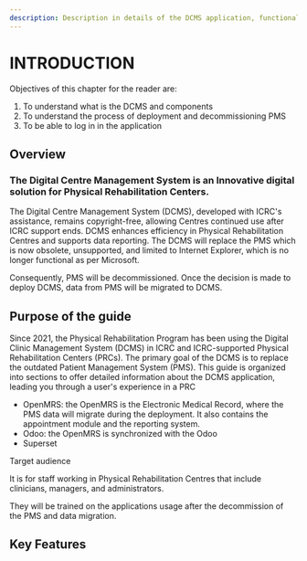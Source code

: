 ```yaml
---
description: Description in details of the DCMS application, functionality and purpose.
---
```


# INTRODUCTION

Objectives of this chapter for the reader are:&#x20;

1. To understand what is the DCMS and components&#x20;
2. To understand the process of deployment and decommissioning PMS
3. To be able to log in in the application&#x20;

## Overview

### The Digital Centre Management System is an Innovative digital solution for Physical Rehabilitation Centers.&#x20;

The Digital Centre Management System (DCMS), developed with ICRC's assistance, remains copyright-free, allowing Centres continued use after ICRC support ends. DCMS enhances efficiency in Physical Rehabilitation Centres and supports data reporting. The DCMS will replace the PMS which is now obsolete, unsupported, and limited to Internet Explorer, which is no longer functional as per Microsoft.&#x20;

Consequently, PMS will be decommissioned.  Once the decision is made to deploy DCMS, data from PMS will be migrated to DCMS.&#x20;

## Purpose of the guide

Since 2021, the Physical Rehabilitation Program has been using the Digital Clinic Management System (DCMS) in ICRC and ICRC-supported Physical Rehabilitation Centers (PRCs). The primary goal of the DCMS is to replace the outdated Patient Management System (PMS). This guide is organized into sections to offer detailed information about the DCMS application, leading you through a user's experience in a PRC

* OpenMRS: the OpenMRS is the Electronic Medical Record, where the PMS data will migrate during the deployment. It also contains  the appointment module and the reporting system.
* Odoo: the OpenMRS is synchronized with the Odoo&#x20;
* Superset



Target audience

It is for staff working in Physical Rehabilitation Centres that include clinicians, managers, and administrators.&#x20;

They will be trained on the applications usage after the decommission of the PMS and data migration.&#x20;





## Key Features
